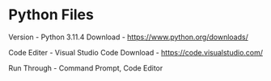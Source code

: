 # Python Files
Version - Python 3.11.4
Download - https://www.python.org/downloads/

Code Editer - Visual Studio Code
Download - https://code.visualstudio.com/

Run Through - Command Prompt,  Code Editor
